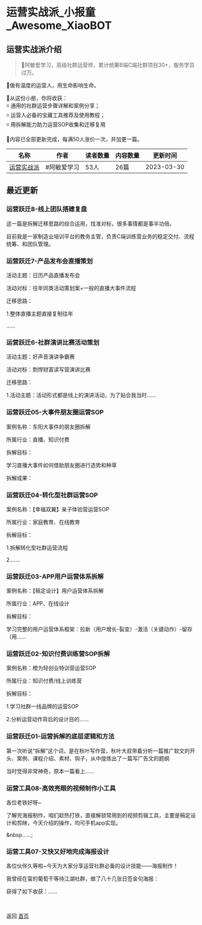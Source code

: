 # 运营实战派_小报童_Awesome_XiaoBOT

## 运营实战派介绍
> 🌱阿敏爱学习，高级社群运营师，累计统筹B端C端社群项目30+，服务学员过万。    
    
🌱做有温度的运营人，用生命影响生命。    
    
🌱从这份小册，你将收获：    
◽ 通用的社群运营步骤详解和案例分享；    
◽ 运营人必备的宝藏工具推荐及使用教程；    
◽ 用拆解能力助力运营SOP收集和迁移复用    
    
🤔内容已全部更新完成，每满50人涨价一次，并加更一篇。  
  


|名称|作者|读者数量|内容数量|更新时间|
|---|---|---|---|---|
|[运营实战派](https://xiaobot.net/p/minzi0607?refer=0b133df9-27dc-423b-8101-639049001c13)|#阿敏爱学习|53人|26篇|2023-03-30|

## 最近更新
### 运营跃迁8-线上团队搭建复盘

这一篇是拆解迁移思路的综合运用，找准对标，很多事情都是事半功倍。

目前我是一家制造业培训平台的教务主管，负责C端训练营业务的稳定交付、流程统筹、和团队管理。

### 运营跃迁7-产品发布会直播策划

活动主题：日历产品直播发布会

活动对标：往年同类活动策划案+一般的直播大事件流程

迁移思路：

1.整体直播主题直接复制往年

......

### 运营跃迁6-社群演讲比赛活动策划

活动主题：好声音演讲争霸赛

活动对标：剽悍财富读写营演讲比赛

迁移思路：

1.活动主题：活动形式都是线上的演讲活动，为了贴合我当时......

### 运营跃迁05-大事件朋友圈运营SOP

案例名称：东阳大事件的朋友圈拆解

所属行业：直播、知识付费

拆解目标：

学习直播大事件如何借助朋友圈进行造势和种草

拆解成果：

### 运营跃迁04-转化型社群运营SOP

案例名称：【幸福双翼】亲子体验营运营SOP

所属行业：家庭教育、在线教育

拆解目标：

1.拆解转化型社群运营流程

2.......

### 运营跃迁03-APP用户运营体系拆解

案例名称：【稿定设计】用户运营体系拆解

所属行业：APP、在线设计

拆解目标：

学习完整的用户运营体系框架：拉新（用户增长-裂变）-激活（关键动作）-留存（用......

### 运营跃迁02-知识付费训练营SOP拆解

案例名称：橙为轻创业特训营运营SOP

所属行业：知识付费/线上训练营

拆解目标：

1.学习社群一线品牌的运营SOP

2.分析运营动作背后的设计目的......

### 运营跃迁01-运营拆解的底层逻辑和方法

第一次听说“拆解”这个词，是在秋叶写作营，秋叶大叔带着分析一篇推广软文的开头、案例、课程介绍、素材、钩子，从中提炼出了一篇写广告文的题纲

当时觉得非常神奇，原本一篇看上......

### 运营工具08-高效亮眼的视频制作小工具

各位老铁好呀~

了解完海报制作，咱们趁热打铁，直接解锁常用到的视频剪辑工具，主要是稿定设计和剪映，今天介绍的操作，均可手机app实现。

&nbsp......;

### 运营工具07-又快又好地完成海报设计

各位伙伴久等啦~今天为大家分享运营社群必备的设计技能——海报制作！



我曾经在甯的葡萄干等待江湖社群，做了八十几张日签金句海报：

获得了如下收获：......


<a href="https://github.com/Reno9527/awesome-xiaobot" style="color: white; text-decoration: none;">awesome-xiaobot</a>

返回 [首页](../README.md)
